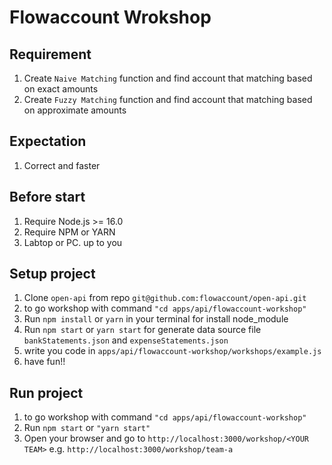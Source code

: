 # Flowaccount Wrokshop

## Requirement
1. Create `Naive Matching` function and find account that matching based on exact amounts
2. Create `Fuzzy Matching` function and find account that matching based on approximate amounts

## Expectation
1. Correct and faster 

## Before start
1. Require Node.js >= 16.0
2. Require NPM or YARN
3. Labtop or PC. up to you

## Setup project
1. Clone `open-api` from repo `git@github.com:flowaccount/open-api.git`
2. to go workshop with command `"cd apps/api/flowaccount-workshop"`
2. Run `npm install` or `yarn` in your terminal for install node_module
3. Run `npm start` or `yarn start` for generate data source file `bankStatements.json` and `expenseStatements.json`
4. write you code in `apps/api/flowaccount-workshop/workshops/example.js`
5. have fun!!

## Run project
1. to go workshop with command `"cd apps/api/flowaccount-workshop"`
2. Run `npm start` or `"yarn start"`
3. Open your browser and go to `http://localhost:3000/workshop/<YOUR TEAM>` e.g. `http://localhost:3000/workshop/team-a`
